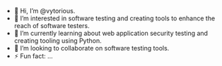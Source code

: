 - 👋 Hi, I’m @vytorious.
- 👀 I’m interested in software testing and creating tools to enhance the reach of software testers.
- 🌱 I’m currently learning about web application security testing and creating tooling using Python.
- 💞️ I’m looking to collaborate on software testing tools.
- ⚡ Fun fact: ...

<!---
vytorious/vytorious is a ✨ special ✨ repository because its `README.md` (this file) appears on your GitHub profile.
You can click the Preview link to take a look at your changes.
--->
